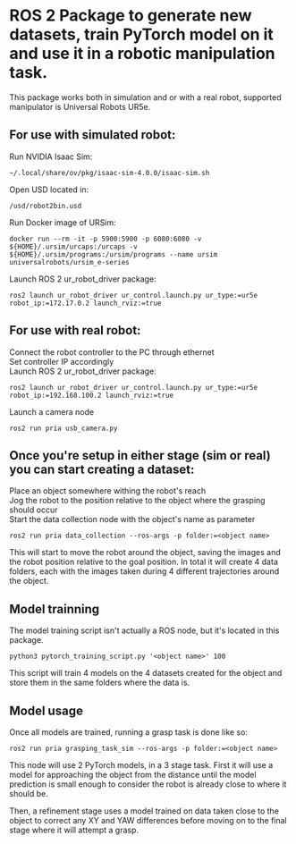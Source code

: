 # ROS 2 Package to generate new datasets, train PyTorch model on it and use it in a robotic manipulation task.

This package works both in simulation and or with a real robot, supported manipulator is Universal Robots UR5e.  

## For use with simulated robot:

Run NVIDIA Isaac Sim:  

    ~/.local/share/ov/pkg/isaac-sim-4.0.0/isaac-sim.sh

Open USD located in:  
    
    /usd/robot2bin.usd

Run Docker image of URSim:  

    docker run --rm -it -p 5900:5900 -p 6080:6080 -v ${HOME}/.ursim/urcaps:/urcaps -v ${HOME}/.ursim/programs:/ursim/programs --name ursim universalrobots/ursim_e-series


Launch ROS 2 ur_robot_driver package:  

    ros2 launch ur_robot_driver ur_control.launch.py ur_type:=ur5e robot_ip:=172.17.0.2 launch_rviz:=true


## For use with real robot:


Connect the robot controller to the PC through ethernet  
Set controller IP accordingly  
Launch ROS 2 ur_robot_driver package:  

    ros2 launch ur_robot_driver ur_control.launch.py ur_type:=ur5e robot_ip:=192.168.100.2 launch_rviz:=true

Launch a camera node  

    ros2 run pria usb_camera.py


## Once you're setup in either stage (sim or real) you can start creating a dataset:

Place an object somewhere withing the robot's reach  
Jog the robot to the position relative to the object where the grasping should occur  
Start the data collection node with the object's name as parameter  

    ros2 run pria data_collection --ros-args -p folder:=<object name>

This will start to move the robot around the object, saving the images and the robot position relative to the goal position. In total it will create 4 data folders, each with the images taken during 4 different trajectories around the object.


## Model trainning

The model training script isn't actually a ROS node, but it's located in this package.  

    python3 pytorch_training_script.py '<object name>' 100

This script will train 4 models on the 4 datasets created for the object and store them in the same folders where the data is.  


## Model usage

Once all models are trained, running a grasp task is done like so:  

    ros2 run pria grasping_task_sim --ros-args -p folder:=<object name>

This node will use 2 PyTorch models, in a 3 stage task. First it will use a model for approaching the object from the distance until the model prediction is small enough to consider the robot is already close to where it should be.

Then, a refinement stage uses a model trained on data taken close to the object to correct any XY and YAW differences before moving on to the final stage where it will attempt a grasp.
